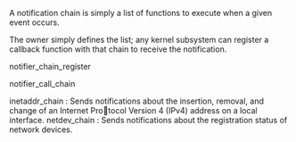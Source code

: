 A notification chain is simply a list of functions to execute when a given event
occurs.

 The owner simply defines the list; any kernel subsystem can
register a callback function with that chain to receive the notification.

notifier_chain_register

notifier_call_chain

inetaddr_chain : Sends notifications about the insertion, removal, and change of an Internet Protocol Version 4 (IPv4) address on a local interface.
netdev_chain : Sends notifications about the registration status of network devices.

